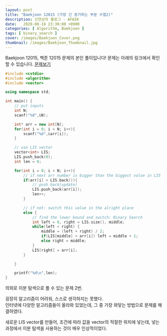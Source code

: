 ```yaml
---
layout: post
title: "Baekjoon 12015 (가장 긴 증가하는 부분 수열2)"
description: 신연상의 블로그 - AFAIK
date:   2020-08-18 23:30:00 +0900
categories: [ Algorithm, Baekjoon ]
tags: [ binary_search ]
cover: /images/Baekjoon_Cover.png
thumbnail: /images/Baekjoon_Thumbnail.jpg
---
```


Baekjoon 12015, 백준 12015 문제의 본인 풀이입니다!
문제는 아래의 링크에서 확인할 수 있습니다.
[문제보기][prob]
<!-- more -->
```c++
#include <cstdio>
#include <algorithm>
#include <vector>

using namespace std;

int main() {
    // put inputs
    int N;
    scanf("%d",&N);

    int* arr = new int[N];
    for(int i = 0; i < N; i++){
        scanf("%d",&arr[i]);
    }

    // use LIS vector
    vector<int> LIS;
    LIS.push_back(0);
    int len = 0;

    for(int i = 0; i < N; i++){
        // if next arr number is bigger than the biggest value in LIS
        if(arr[i] > LIS.back()){
            // push back(update)
            LIS.push_back(arr[i]);
            len++;
        }

        // if not: switch this value in the alright place
        else {
            // find the lower bound and switch: Binary Search
            int left = 0, right = LIS.size(), middle;
            while(left < right) {
                middle = (left + right) / 2;
                if(LIS[middle] < arr[i]) left = middle + 1;
                else right = middle;
            }
            LIS[right] = arr[i];
        }

    }

    printf("%d\n",len);
}
```

의외로 이분 탐색으로 풀 수 있는 문제 2번.

굉장히 알고리즘이 어려워, 스스로 생각하지는 못했다.  
인터넷에 다양한 알고리즘들이 올라와 있었는데, 그 중 가장 와닿는 방법으로 문제를 해결하였다.

새로운 LIS vector를 만들어, 조건에 따라 값을 vector의 적절한 위치에 넣는데,
넣는 과정에서 이분 탐색을 사용하는 것이 매우 인상적이었다.

[prob]: https://www.acmicpc.net/problem/12015